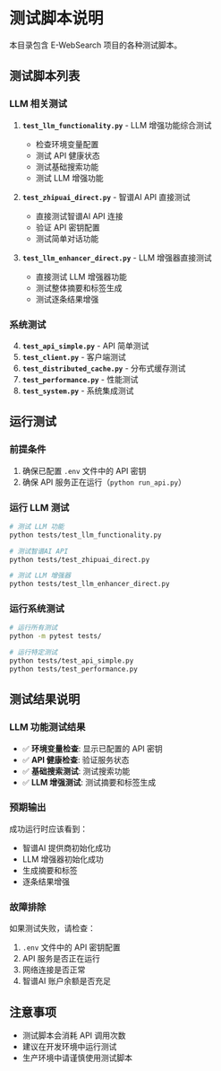 # 测试脚本说明

本目录包含 E-WebSearch 项目的各种测试脚本。

## 测试脚本列表

### LLM 相关测试

1. **`test_llm_functionality.py`** - LLM 增强功能综合测试
   - 检查环境变量配置
   - 测试 API 健康状态
   - 测试基础搜索功能
   - 测试 LLM 增强功能

2. **`test_zhipuai_direct.py`** - 智谱AI API 直接测试
   - 直接测试智谱AI API 连接
   - 验证 API 密钥配置
   - 测试简单对话功能

3. **`test_llm_enhancer_direct.py`** - LLM 增强器直接测试
   - 直接测试 LLM 增强器功能
   - 测试整体摘要和标签生成
   - 测试逐条结果增强

### 系统测试

4. **`test_api_simple.py`** - API 简单测试
5. **`test_client.py`** - 客户端测试
6. **`test_distributed_cache.py`** - 分布式缓存测试
7. **`test_performance.py`** - 性能测试
8. **`test_system.py`** - 系统集成测试

## 运行测试

### 前提条件

1. 确保已配置 `.env` 文件中的 API 密钥
2. 确保 API 服务正在运行（`python run_api.py`）

### 运行 LLM 测试

```bash
# 测试 LLM 功能
python tests/test_llm_functionality.py

# 测试智谱AI API
python tests/test_zhipuai_direct.py

# 测试 LLM 增强器
python tests/test_llm_enhancer_direct.py
```

### 运行系统测试

```bash
# 运行所有测试
python -m pytest tests/

# 运行特定测试
python tests/test_api_simple.py
python tests/test_performance.py
```

## 测试结果说明

### LLM 功能测试结果

- ✅ **环境变量检查**: 显示已配置的 API 密钥
- ✅ **API 健康检查**: 验证服务状态
- ✅ **基础搜索测试**: 测试搜索功能
- ✅ **LLM 增强测试**: 测试摘要和标签生成

### 预期输出

成功运行时应该看到：
- 智谱AI 提供商初始化成功
- LLM 增强器初始化成功
- 生成摘要和标签
- 逐条结果增强

### 故障排除

如果测试失败，请检查：
1. `.env` 文件中的 API 密钥配置
2. API 服务是否正在运行
3. 网络连接是否正常
4. 智谱AI 账户余额是否充足

## 注意事项

- 测试脚本会消耗 API 调用次数
- 建议在开发环境中运行测试
- 生产环境中请谨慎使用测试脚本
